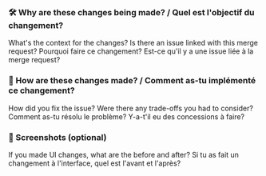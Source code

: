 ### 🛠  Why are these changes being made? / Quel est l'objectif du changement?

What's the context for the changes? Is there an issue linked with this merge request?
Pourquoi faire ce changement? Est-ce qu'il y a une issue liée à la merge request?

### 🧠 How are these changes made? / Comment as-tu implémenté ce changement?

How did you fix the issue? Were there any trade-offs you had to consider?
Comment as-tu résolu le problème? Y-a-t'il eu des concessions à faire?

### 📸 Screenshots (optional)

If you made UI changes, what are the before and after?
Si tu as fait un changement à l'interface, quel est l'avant et l'après?
